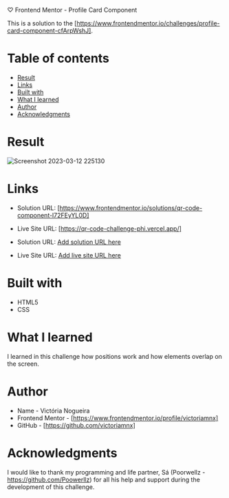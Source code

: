 ♡ Frontend Mentor - Profile Card Component

This is a solution to the [https://www.frontendmentor.io/challenges/profile-card-component-cfArpWshJ].

# Table of contents

- [Result](#result)
- [Links](#links)
- [Built with](#built-with)
- [What I learned](#what-i-learned)
- [Author](#author)
- [Acknowledgments](#acknowledgments)

# Result

![Screenshot 2023-03-12 225130](https://user-images.githubusercontent.com/96449803/224592363-37e16565-f8f6-415e-a4f7-a28586b7c899.png)

# Links

- Solution URL: [https://www.frontendmentor.io/solutions/qr-code-component-l72FEyYL0D]
- Live Site URL: [https://qr-code-challenge-phi.vercel.app/]

- Solution URL: [Add solution URL here](https://your-solution-url.com)
- Live Site URL: [Add live site URL here](https://your-live-site-url.com)

# Built with

- HTML5
- CSS

# What I learned

I learned in this challenge how positions work and how elements overlap on the screen.

# Author

- Name - Victória Nogueira
- Frontend Mentor - [https://www.frontendmentor.io/profile/victoriamnx]
- GitHub - [https://github.com/victoriamnx]

# Acknowledgments

I would like to thank my programming and life partner, Sá (Poorwellz - https://github.com/Poowerllz) for all his help and support during the development of this challenge.
